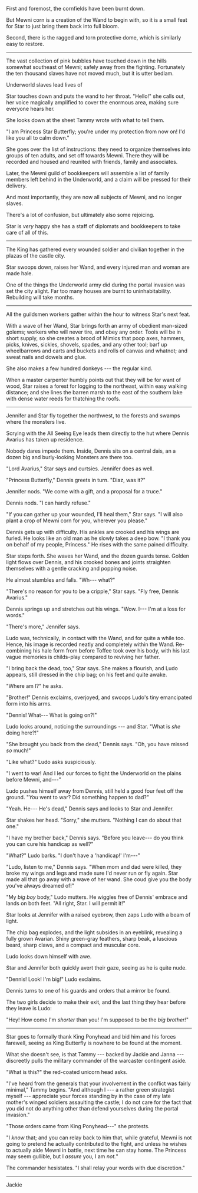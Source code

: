 First and foremost, the cornfields have been burnt down.

But Mewni corn is a creation of the Wand to begin with, so it is a small feat for Star to just
bring them back into full bloom.

Second, there is the ragged and torn protective dome, which is similarly easy to restore.

----

The vast collection of pink bubbles have touched down in the hills somewhat southeast of Mewni; safely away
from the fighting. Fortunately the ten thousand slaves have not moved much, but it is utter bedlam.

Underworld slaves lead lives of

Star touches down and puts the wand to her throat. "Hello!" she calls out, her voice magically amplified
to cover the enormous area, making sure everyone hears her.

She looks down at the sheet Tammy wrote with what to tell them.

"I am Princess Star Butterfly; you're under my protection from now on! I'd like you all to calm down."

She goes over the list of instructions: they need to organize themselves into groups of ten adults,
and set off towards Mewni. There they will be recorded and housed and reunited with friends, family and
associates.

Later, the Mewni guild of bookkeepers will assemble a list of family members left behind in the Underworld,
and a claim will be pressed for their delivery.

And most importantly, they are now all subjects of Mewni, and no longer slaves.

There's a lot of confusion, but ultimately also some rejoicing.

Star is _very_ happy she has a staff of diplomats and bookkeepers to take care of all of this.

----

The King has gathered every wounded soldier and civilian together in the plazas of the castle city.

Star swoops down, raises her Wand, and every injured man and woman are made hale.

One of the things the Underworld army did during the portal invasion was set the city alight. Far too
many houses are burnt to uninhabitability. Rebuilding will take months.

----

All the guildsmen workers gather within the hour to witness Star's next feat.

With a wave of her Wand, Star brings forth an army of obedient man-sized golems; workers who will
never tire, and obey any order. Tools will be in short supply, so she creates a brood of Mimics that
poop axes, hammers, picks, knives, sickles, shovels, spades, and any other tool;
barf up wheelbarrows and carts and buckets and rolls of canvas and whatnot; and sweat nails and dowels and glue.

She also makes a few hundred donkeys --- the regular kind.

When a master carpenter humbly points out that they will be for want of wood,
Star raises a forest for logging to the northeast, within easy walking distance; and she lines the barren marsh
to the east of the southern lake with dense water reeds for thatching the roofs.

----

Jennifer and Star fly together the northwest, to the forests and swamps where the monsters live.

Scrying with the All Seeing Eye leads them directly to the hut where Dennis Avarius has taken up residence.

Nobody dares impede them. Inside, Dennis sits on a central dais, an a dozen big and burly-looking Monsters
are there too.

"Lord Avarius," Star says and curtsies. Jennifer does as well.

"Princess Butterfly," Dennis greets in turn. "Diaz, was it?"

Jennifer nods. "We come with a gift, and a proposal for a truce."

Dennis nods. "I can hardly refuse."

"If you can gather up your wounded, I'll heal them," Star says. "I will also plant a crop of Mewni corn for you,
wherever you please."

Dennis gets up with difficulty. His ankles are crooked and his wings are furled. He looks like an old man as
he slowly takes a deep bow. "I thank you on behalf of my people, Princess." He rises with the same pained difficulty.

Star steps forth. She waves her Wand, and the dozen guards tense. Golden light flows over Dennis, and his
crooked bones and joints straighten themselves with a gentle cracking and popping noise.

He almost stumbles and falls. "Wh--- what?"

"There's no reason for you to be a cripple," Star says. "Fly free, Dennis Avarius."

Dennis springs up and stretches out his wings. "Wow. I--- I'm at a loss for words."

"There's more," Jennifer says.

Ludo was, technically, in contact with the Wand, and for quite a while too. Hence, his image
is recorded neatly and completely within the Wand. Re-combining his hale form from before Toffee took
over his body, with his last vague memories is childs-play compared to reviving her father.

"I bring back the dead, too," Star says. She makes a flourish, and Ludo appears, still dressed in
the chip bag; on his feet and quite awake.

"Where am I?" he asks.

"Brother!" Dennis exclaims, overjoyed, and swoops Ludo's tiny emancipated form into his arms.

"Dennis! What--- What is going on?!"

Ludo looks around, noticing the surroundings --- and Star. "What is _she_ doing here?!"

"She brought you back from the dead," Dennis says. "Oh, you have missed _so_ much!"

"Like what?" Ludo asks suspiciously.

"I went to war! And I led our forces to fight the Underworld on the plains before Mewni, and---"

Ludo pushes himself away from Dennis, still held a good four feet off the ground.
"_You_ went to war? Did something happen to dad?"

"Yeah. He--- He's dead," Dennis says and looks to Star and Jennifer.

Star shakes her head. "Sorry," she mutters. "Nothing I can do about that one."

"I have my brother back," Dennis says. "Before you leave--- do you think you can
cure his handicap as well?"

"What?" Ludo barks. "I don't have a 'handicap!' I'm---"

"Ludo, listen to me," Dennis says. "When mom and dad were killed, they broke my wings and
legs and made sure I'd never run or fly again. Star made all that go away with a wave of her
wand. She coud give you the body you've always dreamed of!"

"My _big boy_ body," Ludo mutters. He wiggles free of Dennis' embrace and lands on both feet.
"All right, Star. I will permit it!"

Star looks at Jennifer with a raised eyebrow, then zaps Ludo with a beam of light.

The chip bag explodes, and the light subsides in an eyeblink, revealing a fully grown Avarian.
Shiny green-gray feathers, sharp beak, a luscious beard, sharp claws, and a compact and muscular core.

Ludo looks down himself with awe. 

Star and Jennifer both quickly avert their gaze, seeing as he is quite nude.

"Dennis! Look! I'm big!" Ludo exclaims.

Dennis turns to one of his guards and orders that a mirror be found.

The two girls decide to make their exit, and the last thing they hear before they leave is Ludo:

"Hey! How come I'm _shorter_ than you! I'm supposed to be the _big brother!_"

----

Star goes to formally thank King Ponyhead and bid him and his forces farewell,
seeing as King Butterfly is nowhere to be found at the moment.

What she doesn't see, is that Tammy --- backed by Jackie and Janna --- discreetly pulls the
military commander of the warcaster contingent aside.

"What is this?" the red-coated unicorn head asks.

"I've heard from the generals that your involvement in the conflict was fairly minimal," Tammy
begins. "And although I --- a rather green strategist myself --- appreciate your forces standing
by in the case of my late mother's winged soldiers assaulting the castle; I do not care for
the fact that you did not do anything other than defend yourselves during the portal invasion."

"Those orders came from King Ponyhead---" she protests.

"I _know_ that; and you can relay back to him that, while grateful, Mewni is not going to
pretend he actually contributed to the fight, and unless he wishes to actually aide Mewni
in battle, next time he can stay home. The Princess may seem gullible, but I _assure_ you,
I am _not._"

The commander hesistates. "I shall relay your words with due discretion."

----

Jackie 
